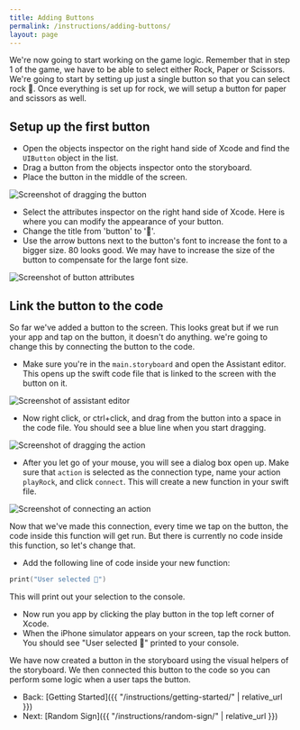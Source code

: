 ```yaml
---
title: Adding Buttons
permalink: /instructions/adding-buttons/
layout: page
---
```


We're now going to start working on the game logic. Remember that in step 1 of the game, we have to be able to select either Rock, Paper or Scissors. We're going to start by setting up just a single button so that you can select rock 👊. Once everything is set up for rock, we will setup a button for paper and scissors as well.

## Setup up the first button

* Open the objects inspector on the right hand side of Xcode and find the `UIButton` object in the list. 
* Drag a button from the objects inspector onto the storyboard.
* Place the button in the middle of the screen.

![Screenshot of dragging the button](http://i.imgur.com/V0hfcnD.png)

* Select the attributes inspector on the right hand side of Xcode. Here is where you can modify the appearance of your button. 
* Change the title from 'button' to '👊'. 
* Use the arrow buttons next to the button's font to increase the font to a bigger size. 80 looks good. We may have to increase the size of the button to compensate for the large font size.

![Screenshot of button attributes](http://i.imgur.com/oy1MVuG.png)


## Link the button to the code

So far we've added a button to the screen. This looks great but if we run your app and tap on the button, it doesn't do anything. we're going to change this by connecting the button to the code.

* Make sure you're in the `main.storyboard` and open the Assistant editor. This opens up the swift code file that is linked to the screen with the button on it.

![Screenshot of assistant editor](http://i.imgur.com/YD8Ywl8.png)

* Now right click, or ctrl+click, and drag from the button into a space in the code file. You should see a blue line when you start dragging. 

![Screenshot of dragging the action](http://i.imgur.com/hdGYsYL.png)

* After you let go of your mouse, you will see a dialog box open up. Make sure that `action` is selected as the connection type, name your action `playRock`, and click `connect`. This will create a new function in your swift file.

![Screenshot of connecting an action](http://i.imgur.com/yC0A7Xy.png)

Now that we've made this connection, every time we tap on the button, the code inside this function will get run. But there is currently no code inside this function, so let's change that. 

* Add the following line of code inside your new function:

```swift
print("User selected 👊")
```

This will print out your selection to the console.

* Now run you app by clicking the play button in the top left corner of Xcode. 
* When the iPhone simulator appears on your screen, tap the rock button. You should see "User selected 👊" printed to your console.

We have now created a button in the storyboard using the visual helpers of the storyboard. We then connected this button to the code so you can perform some logic when a user taps the button. 


* Back: [Getting Started]({{ "/instructions/getting-started/" | relative_url }})
* Next: [Random Sign]({{ "/instructions/random-sign/" | relative_url }})